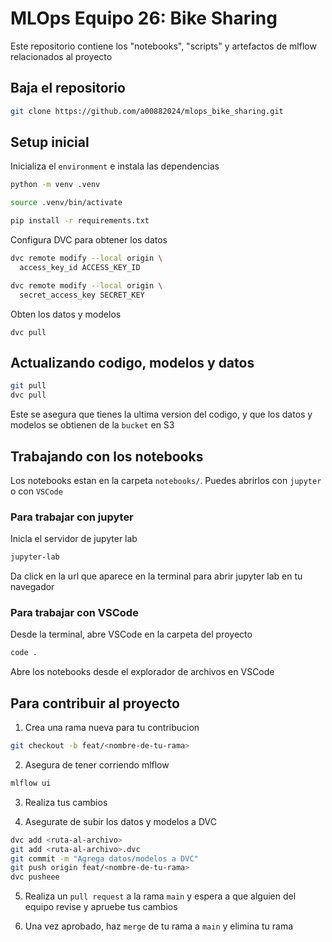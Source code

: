 # MLOps Equipo 26: Bike Sharing


Este repositorio contiene los "notebooks", "scripts" y artefactos de mlflow relacionados al proyecto

## Baja el repositorio 

```bash
git clone https://github.com/a00882024/mlops_bike_sharing.git
```


## Setup inicial 

Inicializa el `environment` e instala las dependencias

```bash
python -m venv .venv

source .venv/bin/activate

pip install -r requirements.txt
```

Configura DVC para obtener los datos 

```bash
dvc remote modify --local origin \
  access_key_id ACCESS_KEY_ID

dvc remote modify --local origin \
  secret_access_key SECRET_KEY
```

Obten los datos y modelos

```
dvc pull
```


## Actualizando codigo, modelos y datos 

```bash
git pull
dvc pull
```

Este se asegura que tienes la ultima version del codigo, y que los datos y modelos se obtienen de la `bucket` en S3

## Trabajando con los notebooks

Los notebooks estan en la carpeta `notebooks/`. Puedes abrirlos con `jupyter` o con `VSCode`


### Para trabajar con jupyter

Inicla el servidor de jupyter lab 

```bash
jupyter-lab
``` 

Da click en la url que aparece en la terminal para abrir jupyter lab en tu navegador

### Para trabajar con VSCode

Desde la terminal, abre VSCode en la carpeta del proyecto

```bash
code .
```

Abre los notebooks desde el explorador de archivos en VSCode

## Para contribuir al proyecto 

1. Crea una rama nueva para tu contribucion

```bash
git checkout -b feat/<nombre-de-tu-rama>
```

2. Asegura de tener corriendo mlflow

```bash
mlflow ui
```

3. Realiza tus cambios

4. Asegurate de subir los datos y modelos a DVC

```bash
dvc add <ruta-al-archivo>
git add <ruta-al-archivo>.dvc
git commit -m "Agrega datos/modelos a DVC"
git push origin feat/<nombre-de-tu-rama>
dvc pusheee
```

5. Realiza un `pull request` a la rama `main` y espera a que alguien del equipo revise y apruebe tus cambios

6. Una vez aprobado, haz `merge` de tu rama a `main` y elimina tu rama
